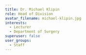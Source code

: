 ```yaml
---
title: Dr. Michael Klipin
role: Head of Division
avatar_filename: michael-klipin.jpg
interests:
  - Lecturer
  - Department of Surgery
superuser: false
user_groups:
  - Staff
---
```

